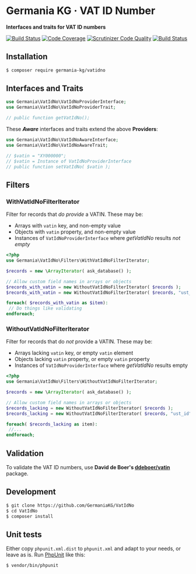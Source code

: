 # Germania KG · VAT ID Number

**Interfaces and traits for VAT ID numbers**

[![Build Status](https://travis-ci.org/GermaniaKG/VatIdNo.svg?branch=master)](https://travis-ci.org/GermaniaKG/VatIdNo)
[![Code Coverage](https://scrutinizer-ci.com/g/GermaniaKG/VatIdNo/badges/coverage.png?b=master)](https://scrutinizer-ci.com/g/GermaniaKG/VatIdNo/?branch=master)
[![Scrutinizer Code Quality](https://scrutinizer-ci.com/g/GermaniaKG/VatIdNo/badges/quality-score.png?b=master)](https://scrutinizer-ci.com/g/GermaniaKG/VatIdNo/?branch=master)
[![Build Status](https://scrutinizer-ci.com/g/GermaniaKG/VatIdNo/badges/build.png?b=master)](https://scrutinizer-ci.com/g/GermaniaKG/VatIdNo/build-status/master)


## Installation

```bash
$ composer require germania-kg/vatidno
```



## Interfaces and Traits

```php
use Germania\VatIdNo\VatIdNoProviderInterface;
use Germania\VatIdNo\VatIdNoProviderTrait;

// public function getVatIdNo();
```

These ***Aware*** interfaces and traits extend the above **Providers**:

```php
use Germania\VatIdNo\VatIdNoAwareInterface;
use Germania\VatIdNo\VatIdNoAwareTrait;

// $vatin = "XY000000";
// $vatin = Instance of VatIdNoProviderInterface
// public function setVatIdNo( $vatin );
```

## Filters

### WithVatIdNoFilterIterator

Filter for records that *do provide* a VATIN. These may be:

- Arrays with `vatin` key, and non-empty value
- Objects with `vatin` property, and non-empty value
- Instances of `VatIdNoProviderInterface`  where *getVatIdNo* results *not empty*

```php
<?php
use Germania\VatIdNo\Filters\WithVatIdNoFilterIterator;

$records = new \ArrayIterator( ask_database() );

// Allow custom field names in arrays or objects
$records_with_vatin = new WithoutVatIdNoFilterIterator( $records );
$records_with_vatin = new WithoutVatIdNoFilterIterator( $records, "ust_id" );

foreach( $records_with_vatin as $item):
 // Do things like validating
endforeach;
```



### WithoutVatIdNoFilterIterator

Filter for records that do *not* provide a VATIN. These may be:

- Arrays lacking `vatin` key, or empty `vatin` element
- Objects lacking `vatin` property, or empty `vatin` property
- Instances of `VatIdNoProviderInterface`  where *getVatIdNo* results empty

```php
<?php
use Germania\VatIdNo\Filters\WithoutVatIdNoFilterIterator;

$records = new \ArrayIterator( ask_database() );

// Allow custom field names in arrays or objects
$records_lacking = new WithoutVatIdNoFilterIterator( $records );
$records_lacking = new WithoutVatIdNoFilterIterator( $records, "ust_id" );

foreach( $records_lacking as item):
 //...
endforeach;
```





## Validation

To validate the VAT ID numbers, use **David de Boer's [ddeboer/vatin](https://github.com/ddeboer/vatin)** package.


## Development

```bash
$ git clone https://github.com/GermaniaKG/VatIdNo
$ cd VatIdNo
$ composer install
```


## Unit tests

Either copy `phpunit.xml.dist` to `phpunit.xml` and adapt to your needs, or leave as is. 
Run [PhpUnit](https://phpunit.de/) like this:

```bash
$ vendor/bin/phpunit
```
